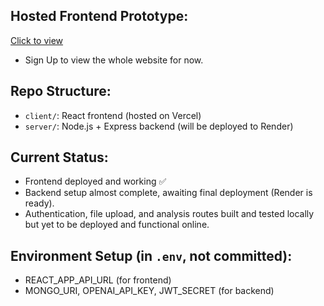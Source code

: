 ## Hosted Frontend Prototype:
[Click to view](https://web-app-project-umber.vercel.app/)
- Sign Up to view the whole website for now. 

## Repo Structure:
- `client/`: React frontend (hosted on Vercel)
- `server/`: Node.js + Express backend (will be deployed to Render)

## Current Status:
- Frontend deployed and working ✅
- Backend setup almost complete, awaiting final deployment (Render is ready). 
- Authentication, file upload, and analysis routes built and tested locally but yet to be deployed and functional online.

## Environment Setup (in `.env`, not committed):
- REACT_APP_API_URL (for frontend)
- MONGO_URI, OPENAI_API_KEY, JWT_SECRET (for backend)

